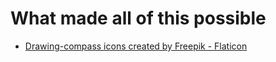# What made all of this possible
* [Drawing-compass icons created by Freepik - Flaticon](https://www.flaticon.com/free-icons/drawing-compass)
